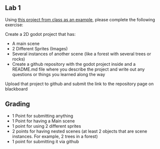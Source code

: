 ## Lab 1
Using [this project from class as an example](https://github.com/bezark/John-Bezark-Labs), please complete the following exercise:

  Create a 2D godot project that has:
  - A main scene
  - 2 Different Sprites (Images)
  - Several instances of another scene (like a forest with several trees or rocks)
  - Create a github repository with the godot project inside and a README.md file where you describe the project and write out any questions or things you learned along the way

Upload that project to github and submit the link to the repository page on blackboard

## Grading
- 1 Point for submitting anything
- 1 Point for having a Main scene
- 1 point for using 2 different sprites
- 2 points for having nested scenes (at least 2 objects that are scene instances. For example, 2 trees in a forest)
- 1 point for submitting it via github
